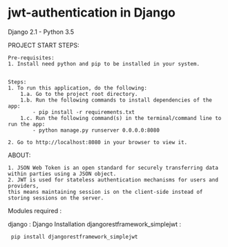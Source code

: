 # jwt-authentication in Django
Django 2.1 - Python 3.5

PROJECT START STEPS:

    Pre-requisites:
    1. Install need python and pip to be installed in your system.


    Steps:
    1. To run this application, do the following:
        1.a. Go to the project root directory.
        1.b. Run the following commands to install dependencies of the app:
        	- pip install -r requirements.txt
        1.c. Run the following command(s) in the terminal/command line to run the app:    
            - python manage.py runserver 0.0.0.0:8080
    
    2. Go to http://localhost:8080 in your browser to view it.


ABOUT:

    1. JSON Web Token is an open standard for securely transferring data within parties using a JSON object.
    2. JWT is used for stateless authentication mechanisms for users and providers, 
    this means maintaining session is on the client-side instead of storing sessions on the server.
    
Modules required :

   django : Django Installation
   djangorestframework_simplejwt :
   
     pip install djangorestframework_simplejwt

